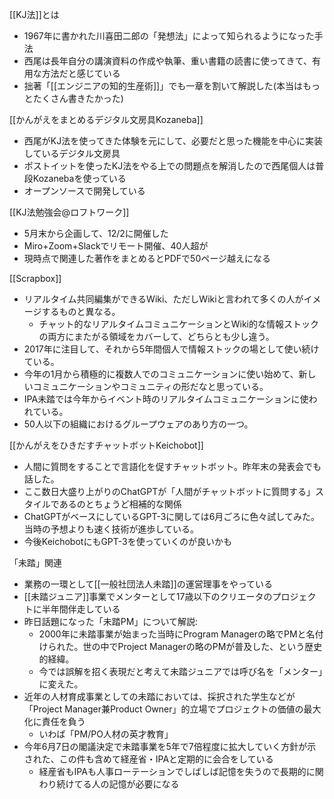 
[[KJ法]]とは
- 1967年に書かれた川喜田二郎の「発想法」によって知られるようになった手法
- 西尾は長年自分の講演資料の作成や執筆、重い書籍の読書に使ってきて、有用な方法だと感じている
- 拙著「[[エンジニアの知的生産術]]」でも一章を割いて解説した(本当はもっとたくさん書きたかった)

[[かんがえをまとめるデジタル文房具Kozaneba]]
- 西尾がKJ法を使ってきた体験を元にして、必要だと思った機能を中心に実装しているデジタル文房具
- ポストイットを使ったKJ法をやる上での問題点を解消したので西尾個人は普段Kozanebaを使っている
- オープンソースで開発している

[[KJ法勉強会@ロフトワーク]]
- 5月末から企画して、12/2に開催した
- Miro+Zoom+Slackでリモート開催、40人超が
- 現時点で関連した著作をまとめるとPDFで50ページ越えになる

[[Scrapbox]]
- リアルタイム共同編集ができるWiki、ただしWikiと言われて多くの人がイメージするものと異なる。
    - チャット的なリアルタイムコミュニケーションとWiki的な情報ストックの両方にまたがる領域をカバーして、どちらとも少し違う。
- 2017年に注目して、それから5年間個人で情報ストックの場として使い続けている。
- 今年の1月から積極的に複数人でのコミュニケーションに使い始めて、新しいコミュニケーションやコミュニティの形だなと思っている。
- IPA未踏では今年からイベント時のリアルタイムコミュニケーションに使われている。
- 50人以下の組織におけるグループウェアのあり方の一つ。

[[かんがえをひきだすチャットボットKeichobot]]
- 人間に質問をすることで言語化を促すチャットボット。昨年末の発表会でも話した。
- ここ数日大盛り上がりのChatGPTが「人間がチャットボットに質問する」スタイルであるのとちょうど相補的な関係
- ChatGPTがベースにしているGPT-3に関しては6月ごろに色々試してみた。当時の予想よりも速く技術が進歩している。
- 今後KeichobotにもGPT-3を使っていくのが良いかも

「未踏」関連
- 業務の一環として[[一般社団法人未踏]]の運営理事をやっている
- [[未踏ジュニア]]事業でメンターとして17歳以下のクリエータのプロジェクトに半年間伴走している
- 昨日話題になった「未踏PM」について解説:
    - 2000年に未踏事業が始まった当時にProgram Managerの略でPMと名付けられた。世の中でProject Managerの略のPMが普及した、という歴史的経緯。
    - 今では誤解を招く表現だと考えて未踏ジュニアでは呼び名を「メンター」に変えた。
- 近年の人材育成事業としての未踏においては、採択された学生などが「Project Manager兼Product Owner」的立場でプロジェクトの価値の最大化に責任を負う
    - いわば「PM/PO人材の英才教育」
- 今年6月7日の閣議決定で未踏事業を5年で7倍程度に拡大していく方針が示された、この件も含めて経産省・IPAと定期的に会合をしている
    - 経産省もIPAも人事ローテーションでしばしば記憶を失うので長期的に関わり続けてる人の記憶が必要になる
